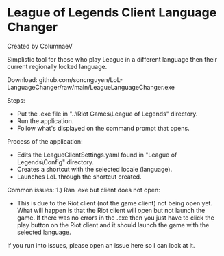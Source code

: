 # League of Legends Client Language Changer
Created by ColumnaeV

Simplistic tool for those who play League in a different language then their current regionally locked language.

Download: github.com/soncnguyen/LoL-LanguageChanger/raw/main/LeagueLanguageChanger.exe

Steps:
- Put the .exe file in "..\Riot Games\League of Legends" directory.
- Run the application.
- Follow what's displayed on the command prompt that opens.

Process of the application:
- Edits the LeagueClientSettings.yaml found in "League of Legends\Config" directory.
- Creates a shortcut with the selected locale (language).
- Launches LoL through the shortcut created.

Common issues:
1.) Ran .exe but client does not open:
  - This is due to the Riot client (not the game client) not being open yet. What will happen is that the Riot client will open but not launch the game. If there was no errors in the .exe then you just have to click the play button on the Riot client and it should launch the game with the selected language.

If you run into issues, please open an issue here so I can look at it.
